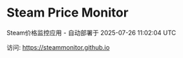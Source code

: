 # Steam Price Monitor

Steam价格监控应用 - 自动部署于 2025-07-26 11:02:04 UTC

访问: https://steammonitor.github.io
